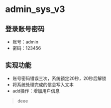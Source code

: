 # admin_sys_v3
## 登录账号密码
* 账号：admin
* 密码：123456

## 实现功能
* 账号密码错误三次，系统锁定20秒，20秒后解锁
* 将系统处理完成的信息写入文本
* add操作：增加用户信息
> deee
